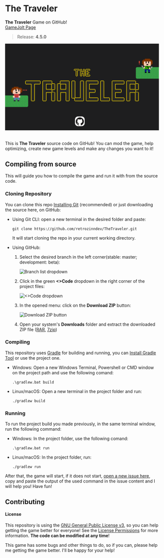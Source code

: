 # The Traveler
  **The Traveler** Game on GitHub! <br>
  <a href="https://gamejolt.com/games/ttraveler/796130">GameJolt Page</a>
  > Release: **4.5.0** <br>
<center>
<a href="https://gamejolt.com/games/ttraveler/796130">
<img src="https://github.com/notestudios/TheTraveler/blob/master/assets/images/BannerGitHub.png?raw=true" alt="The Traveler Github Banner"></a>
</center>
<br>

  This is **The Traveler** source code on GitHub! You can mod the game, help optimizing, create new game levels and make any changes you want to it!

## Compiling from source
This will guide you how to compile the game and run it with from the source code.

### Cloning Repository
You can clone this repo [Installing Git](https://git-scm.com/downloads) (recommended) or just downloading the source here, on GitHub:

   - Using Git CLI: open a new terminal in the desired folder and paste:
     ```
     git clone https://github.com/retrozinndev/TheTraveler.git
     ```
     It will start cloning the repo in your current working directory.

  - Using GitHub:
    
    1. Select the desired branch in the left corner(stable: master; development: beta):
       
       ![Branch list dropdown](https://github.com/retrozinndev/TheTraveler/assets/65513943/cb173d4f-7828-4517-ba0c-009a578e115b)
    
    3. Click in the green **<>Code** dropdown in the right corner of the project files:

       ![<>Code dropdown](https://github.com/retrozinndev/TheTraveler/assets/65513943/b2e3e50a-1b38-4706-a391-b9dda7d5e898)

    4. In the opened menu: click on the **Download ZIP** button:

       ![Download ZIP button](https://github.com/retrozinndev/TheTraveler/assets/65513943/e5db811b-b6cf-4b91-8af0-5b2875d75349)

    5. Open your system's **Downloads** folder and extract the downloaded ZIP file ([RAR](https://www.win-rar.com/download.html), [7zip](https://www.7-zip.org/download.html))
    
### Compiling
This repository uses [Gradle](https://gradle.org/) for building and running, you can [Install Gradle Tool](https://gradle.org/install/) or use the project one.

  - Windows: Open a new Windows Terminal, Powershell or CMD window on the project path and use the following comand:
    ```
    .\gradlew.bat build
    ```
  - Linux/macOS: Open a new terminal in the project folder and run:
    ```
    ./gradlew build
    ```

### Running
  To run the project build you made previously, in the same terminal window, run the following command:
  - Windows: In the project folder, use the following comand:
    ```
    .\gradlew.bat run
    ```
  - Linux/macOS: In the project folder, run:
    ```
    ./gradlew run
    ```
  After that, the game will start, if it does not start, [open a new issue here](https://github.com/retrozinndev/TheTraveler/issues/new), copy and paste the output of the used command in the issue content and I will help you! Have fun!

## Contributing
  #### License
  This repository is using the [GNU General Public License v3](https://www.gnu.org/licenses/gpl-3.0.en.html#license-text), so you 
  can help getting the game better for everyone! See the [License Permissions](https://choosealicense.com/licenses/gpl-3.0/) for more information. **The code can be modified at any time**!

  This game has some bugs and other things to do, so if you can, please help me getting the game better. 
I'll be happy for your help!
